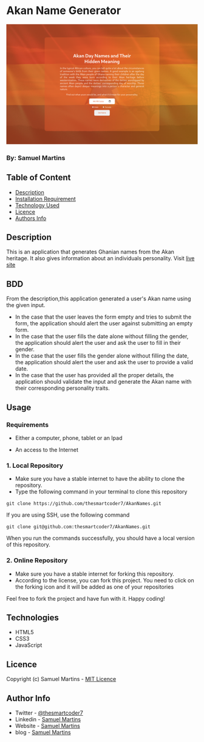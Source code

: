 # Akan Name Generator

![Project Image](assets/images/readme-image.png)

### By: Samuel Martins

## Table of Content

-   [Description](#description)
-   [Installation Requirement](#usage)
-   [Technology Used](#technologies)
-   [Licence](#licence)
-   [Authors Info](#author-info)

## Description

This is an application that generates Ghanian names from the Akan heritage. It also gives information about an individuals personality. Visit [live site](https://thesmartcoder7.github.io/AkanNames/)

## BDD 
From the description,this application generated a user's Akan name using the given input.
* In the case that the user leaves the form empty and tries to submit the form, the application should alert the user against submitting an empty form.
* In the case that the user fills the date alone without filling the gender, the application should alert the user and ask the user to fill in their gender.
* In the case that the user fills the gender alone without filling the date, the application should alert the user and ask the user to provide a valid date.
* In the case that the user has provided all the proper details, the application should validate the input and generate the Akan name with their corresponding personality traits.

## Usage

### Requirements

-   Either a computer, phone, tablet or an Ipad

-   An access to the Internet

### 1. Local Repository

-   Make sure you have a stable internet to have the ability to clone the repository.
-   Type the following command in your terminal to clone this repository

```
git clone https://github.com/thesmartcoder7/AkanNames.git
```

If you are using SSH, use the following command

```
git clone git@github.com:thesmartcoder7/AkanNames.git
```

When you run the commands successfully, you should have a local version of this repository.

### 2. Online Repository

-   Make sure you have a stable internet for forking this repository.
-   According to the license, you can fork this project. You need to click on the forking icon and it will be added as one of your repositories

Feel free to fork the project and have fun with it. Happy coding!

## Technologies

-   HTML5
-   CSS3
-   JavaScript

## Licence

Copyright (c) Samuel Martins - [MIT Licence](LICENSE)

## Author Info

-   Twitter - [@thesmartcoder7](https://twitter.com/thesmartcoder7)
-   Linkedin - [Samuel Martins](https://www.linkedin.com/in/samuel-martins-09839b115/)
-   Website - [Samuel Martins](https://smart-code.dev)
-   blog - [Samuel Martins](https://samuel-martins.medium.com/)
